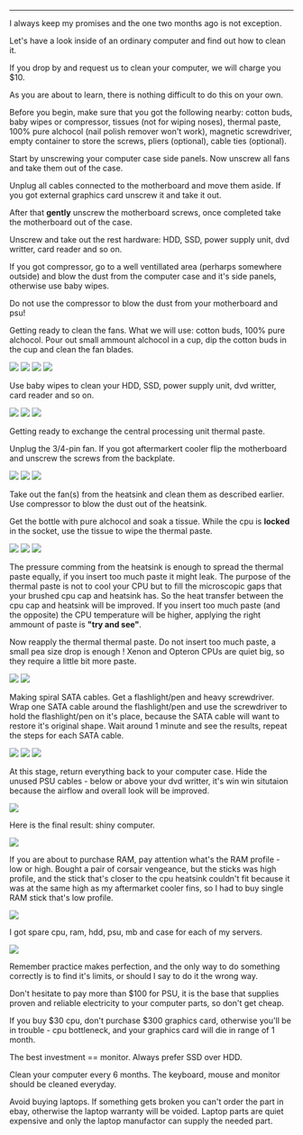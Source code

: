 
---

I always keep my promises and the one two months ago is not exception.

Let's have a look inside of an ordinary computer and find out how to clean it.

If you drop by and request us to clean your computer, we will charge you $10.

As you are about to learn, there is nothing difficult to do this on your own.

Before you begin, make sure that you got the following nearby: cotton buds, baby wipes or compressor, tissues (not for wiping noses), thermal paste, 100% pure alchocol (nail polish remover won't work), magnetic screwdriver, empty container to store the screws, pliers (optional), cable ties (optional).

Start by unscrewing your computer case side panels.
 Now unscrew all fans and take them out of the case.

Unplug all cables connected to the motherboard and move them aside. If you got external graphics card unscrew it and take it out.

After that **gently** unscrew the motherboard screws, once completed take the motherboard out of the case.

Unscrew and take out the rest hardware: HDD, SSD, power supply unit, dvd writter, card reader and so on.

If you got compressor, go to a well ventillated area (perharps somewhere outside) and blow the dust from the computer case and it's side panels, otherwise use baby wipes.

Do not use the compressor to blow the dust from your motherboard and psu!

Getting ready to clean the fans. What we will use: cotton buds, 100% pure alchocol. Pour out small ammount alchocol in a cup, dip the cotton buds in the cup and clean the fan blades.

![]({|img|}/my-pc/dusty-fan.jpg)
![]({|img|}/my-pc/fan-preparation.jpg)
![]({|img|}/my-pc/cotton-buds-dirty.jpg)
![]({|img|}/my-pc/fan-clean.jpg)

Use baby wipes to clean your HDD, SSD, power supply unit, dvd writter, card reader and so on.

![]({|img|}/my-pc/dusty-ssd.jpg)
![]({|img|}/my-pc/dusty-dvd.jpg)
![]({|img|}/my-pc/dusty-psu.jpg)

Getting ready to exchange the central processing unit thermal paste.

Unplug the 3/4-pin fan. If you got aftermarkert cooler flip the motherboard and unscrew the screws from the backplate.

![]({|img|}/my-pc/unscrew-cpu-heatsink.jpg)
![]({|img|}/my-pc/unscrew-cpu-heatsink-1.jpg)
![]({|img|}/my-pc/unscrew-cpu-heatsink-2.jpg)

Take out the fan(s) from the heatsink and clean them as described earlier. Use compressor to blow the dust out of the heatsink.

Get the bottle with pure alchocol and soak a tissue. While the cpu is **locked** in the socket, use the tissue to wipe the thermal paste.

![]({|img|}/my-pc/remove-thermal-paste.jpg)
![]({|img|}/my-pc/dirty-napkin.jpg)
![]({|img|}/my-pc/good-sign.jpg)

The pressure comming from the heatsink is enough to spread the thermal paste equally, if you insert too much paste it might leak. The purpose of the thermal paste is not to cool your CPU but to fill the microscopic gaps that your brushed cpu cap and heatsink has. So the heat transfer between the cpu cap and heatsink will be improved. If you insert too much paste (and the opposite) the CPU temperature will be higher, applying the right ammount of paste is **"try and see"**.

Now reapply the thermal thermal paste. Do not insert too much paste, a small pea size drop is enough ! Xenon and Opteron CPUs are quiet big, so they require a little bit more paste.

![]({|img|}/my-pc/choose-thermal-paste.jpg)
![]({|img|}/my-pc/apply-thermal-paste.jpg)

Making spiral SATA cables. Get a flashlight/pen and heavy screwdriver. Wrap one SATA cable around the flashlight/pen and use the screwdriver to hold the flashlight/pen on it's place, because the SATA cable will want to restore it's original shape. Wait around 1 minute and see the results, repeat the steps for each SATA cable.

![]({|img|}/my-pc/normal-sata.jpg)
![]({|img|}/my-pc/spiral-sata2.jpg)
![]({|img|}/my-pc/spiral-sata.jpg)


At this stage, return everything back to your computer case. Hide the unused PSU cables - below or above your dvd writter, it's win win situtaion because the airflow and overall look will be improved.

![]({|img|}/my-pc/cable-management.jpg)


Here is the final result: shiny computer.

![]({|img|}/my-pc/final-result.jpg)


If you are about to purchase RAM, pay attention what's the RAM profile - low or high. Bought a pair of corsair vengeance, but the sticks was high profile, and the stick that's closer to the cpu heatsink couldn't fit because it was at the same high as my aftermarket cooler fins, so I had to buy single RAM stick that's low profile.

![]({|img|}/my-pc/close-call.jpg)

I got spare cpu, ram, hdd, psu, mb and case for each of my servers.

![]({|img|}/my-pc/cpu-ram.jpg)

Remember practice makes perfection, and the only way to do something correctly is to find it's limits, or should I say to do it the wrong way.

Don't hesitate to pay more than $100 for PSU, it is the base that supplies proven and reliable electricity to your computer parts, so don't get cheap.

If you buy $30 cpu, don't purchase $300 graphics card, otherwise you'll be in trouble - cpu bottleneck, and your graphics card will die in range of 1 month.

The best investment == monitor. Always prefer SSD over HDD.

Clean your computer every 6 months. The keyboard, mouse and monitor should be cleaned everyday.

Avoid buying laptops. If something gets broken you can't order the part in ebay, otherwise the laptop warranty will be voided. Laptop parts are quiet expensive and only the laptop manufactor can supply the needed part.
